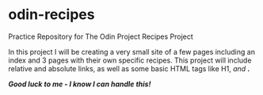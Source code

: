 # odin-recipes
Practice Repository for The Odin Project Recipes Project

In this project I will be creating a very small site of a few pages including an index and 3 pages with their own specific recipes. This project will include relative and absolute links, as well as some basic HTML tags like H1, <em> and <strong>.

Good luck to me - I know I can handle this!